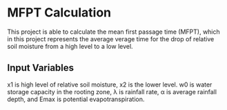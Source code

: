 # MFPT Calculation
This project is able to calculate the mean first passage time (MFPT), which in this project represents the average verage time for the drop of relative soil moisture from a high level to a low level.
## Input Variables
x1 is high level of relative soil moisture, x2 is the lower level. w0 is water storage capacity in the rooting zone, λ is rainfall rate, α is average rainfall depth, and Emax is potential evapotranspiration.
